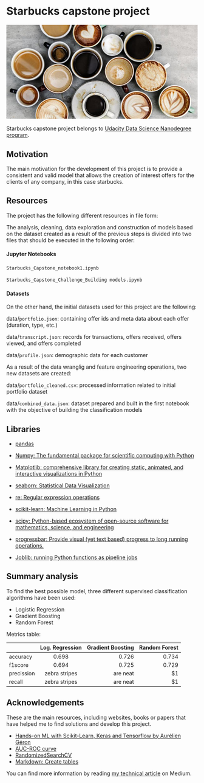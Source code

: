 # Starbucks capstone project
![alt text](https://github.com/jordilucas16/starbucks_capstone_project/blob/master/coffe_offer_succes.jpeg)

Starbucks capstone project belongs to [Udacity Data Science Nanodegree program](https://www.udacity.com/school-of-data-science).


## Motivation

The main motivation for the development of this project is to provide a consistent and valid model that allows the creation of interest offers for the clients of any company, in this case starbucks.

## Resources


The project has the following different resources in file form:

The analysis, cleaning, data exploration and construction of models based on the dataset created as a result of the previous steps is divided into two files that should be executed in the following order:

#### Jupyter Notebooks

`Starbucks_Capstone_notebook1.ipynb`

`Starbucks_Capstone_Challenge_Building models.ipynb`

#### Datasets

On the other hand, the initial datasets used for this project are the following:

data/`portfolio.json`: containing offer ids and meta data about each offer (duration, type, etc.)

data/`transcript.json`: records for transactions, offers received, offers viewed, and offers completed

data/`profile.json`: demographic data for each customer


As a result of the data wranglig and feature engineering operations, two new datasets are created:

data/`portfolio_cleaned.csv`: processed information related to initial portfolio dataset

data/`combined_data.json`: dataset prepared and built in the first notebook with the objective of building the classification models

## Libraries

* [pandas](https://pandas.pydata.org/)

* [Numpy: The fundamental package for scientific computing with Python](http://www.numpy.org/)

* [Matplotlib: comprehensive library for creating static, animated, and interactive visualizations in Python](https://matplotlib.org/)

* [seaborn: Statistical Data Visualization](https://seaborn.pydata.org/)

* [re: Regular expression operations](https://docs.python.org/3/library/re.html)

* [scikit-learn: Machine Learning in Python](https://scikit-learn.org/stable/)

* [scipy: Python-based ecosystem of open-source software for mathematics, science, and engineering](https://www.scipy.org/)

* [progressbar: Provide visual (yet text based) progress to long running operations.](https://pypi.org/project/progressbar2/)

* [Joblib: running Python functions as pipeline jobs](https://joblib.readthedocs.io/en/latest/)

## Summary analysis

To find the best possible model, three different supervised classification algorithms have been used:

* Logistic Regression
* Gradient Boosting
* Random Forest

Metrics table:

|                 | Log. Regression | Gradient Boosting | Random Forest  |
| -------------   |:---------------:| -----------------:| --------------:|
| accuracy        |    0.698        |     0.726         |     0.734      |
| f1score         |    0.694        |     0.725         |     0.729      |
| precission      | zebra stripes   | are neat          |    $1          |
| recall          | zebra stripes   | are neat          |    $1          |

## Acknowledgements


These are the main resources, including websites, books or papers that have helped me to find solutions and develop this project.

* [Hands-on ML with Scikit-Learn, Keras and Tensorflow by Aurélien Géron](https://www.oreilly.com/library/view/hands-on-machine-learning/9781492032632/)
* [AUC-ROC curve](https://developers.google.com/machine-learning/crash-course/classification/roc-and-auc)
* [RandomizedSearchCV](https://scikit-learn.org/stable/modules/generated/sklearn.model_selection.RandomizedSearchCV.html)
* [Markdown: Create tables](https://www.makeuseof.com/tag/create-markdown-table/)

You can find more information by reading [my technical article](https://jordiluc16.medium.com/starbucks-capstone-challenge-offer-analysis-and-success-prediction-78574e915dbf) on Medium.
